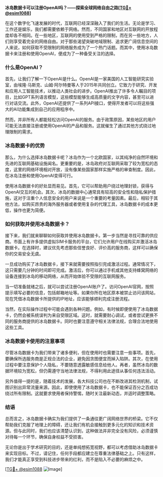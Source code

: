 **冰岛数据卡可以注册OpenAI吗？——探索全球网络自由之路[[TG💪+ @esim1088](https://t.me/s/esim1088)]**

在这个数字化飞速发展的时代，互联网已经深深融入了我们的生活。无论是学习、工作还是娱乐，我们都需要依赖于网络。然而，不同国家和地区对互联网的开放程度却各不相同。在一些地区，互联网的使用受到严格的限制，而在另一些地方，人们则享受着完全的网络自由。对于那些渴望突破地域限制、追求更广阔信息空间的人来说，如何获取不受限制的网络服务成为了一个热门话题。而其中，使用冰岛数据卡来注册和使用OpenAI，便成为了一种备受关注的选择。

### 什么是OpenAI？

首先，让我们了解一下OpenAI是什么。OpenAI是一家美国的人工智能研究实验室，由埃隆·马斯克、山姆·阿尔特曼等人于2015年共同创立。它致力于研究、开发和应用人工智能技术，以推动人类社会的进步。OpenAI推出了许多令人瞩目的项目，比如GPT系列语言模型，这些模型能够生成高质量的文字内容，甚至可以进行对话交流。此外，OpenAI还提供了一系列API接口，使得开发者可以将这些强大的AI功能集成到自己的应用程序中。

然而，并非所有人都能轻松访问OpenAI的服务。由于政策原因，某些地区的用户可能无法直接注册或使用OpenAI的产品和服务。这就催生了通过其他方式绕过地理限制的需求。

### 冰岛数据卡的优势

那么，为什么选择冰岛数据卡呢？冰岛作为一个北欧国家，以其纯净的自然环境和先进的互联网基础设施闻名。更重要的是，冰岛政府对互联网采取了较为宽松的态度，这里的网络环境相对开放，没有像某些国家那样实施严格的审查制度。因此，在冰岛注册和使用OpenAI变得可行。

使用冰岛数据卡的好处显而易见。首先，它可以帮助用户绕过地理封锁，获得与OpenAI交互的机会。其次，冰岛的数据中心通常具有较高的安全性和隐私保护措施，这对于注重个人信息安全的用户来说是一个重要的考量因素。最后，相较于其他方法，如购买昂贵的海外服务器或者使用复杂的代理工具，冰岛数据卡的成本更低，操作也更为简便。

### 如何获取并使用冰岛数据卡？

接下来，我们就来聊聊如何获取并使用冰岛数据卡。第一步当然是寻找可靠的供应商。市面上有许多提供虚拟SIM卡服务的平台，它们允许用户在线购买并激活冰岛数据卡。在选择时，建议优先考虑那些信誉良好、评价高的服务商，这样可以确保你的交易安全无虞。

一旦成功购买了冰岛数据卡，接下来就需要按照指引完成激活过程。通常情况下，这只需要几分钟的时间即可完成。激活后，你可以通过手机或其他支持蜂窝网络的设备连接到冰岛的移动网络，从而开始体验不受限的互联网服务。

当一切准备就绪之后，就可以尝试注册OpenAI账户了。访问OpenAI官网，按照提示填写必要的信息，包括邮箱地址等。如果你所在地区原本被禁止访问该网站，现在凭借冰岛数据卡所提供的IP地址，应该能够顺利完成注册流程。

当然，在实际操作过程中可能会遇到各种问题。例如，有时候即便使用了冰岛数据卡，仍然会被系统误判为来自受限区域。这时，就需要耐心调试，或者尝试更换不同的服务商提供的冰岛数据卡。同时也要注意遵守相关法律法规，合理合法地使用这些工具。

### 冰岛数据卡使用的注意事项

尽管冰岛数据卡为我们带来了诸多便利，但在使用时也需要注意一些事项。首先，要确保所选服务商是正规合法的企业，避免因贪图便宜而掉入陷阱。其次，在使用过程中要注意保护个人隐私，不要随意透露敏感信息给他人。再者，虽然冰岛的数据环境较为宽松，但仍需遵守当地法律法规，不得利用此途径从事任何违法活动。

另外值得一提的是，随着技术的发展，各大科技公司也在不断改进其检测机制，试图识别出异常流量来源。因此，即使使用了冰岛数据卡，也不能保证百分之百成功绕过所有限制。这就要求使用者保持警惕，随时关注最新动态，并适时调整策略。

### 结语

总而言之，冰岛数据卡确实为我们提供了一条通往更广阔网络世界的桥梁。它不仅帮助我们克服了地理上的障碍，还让我们有机会接触到更多元化的知识和技术资源。但与此同时，我们也应该清楚认识到，这种做法并非完全没有风险，必须谨慎对待每一个环节，确保自身权益不受损害。

无论你是出于学术研究的目的，还是单纯想拓宽视野，都可以考虑借助冰岛数据卡来实现目标。不过，请记住，任何手段都应建立在尊重法律基础之上。只有这样，我们才能真正享受到科技进步带来的红利，而不是陷入不必要的麻烦之中。

[[TG💪+ @esim1088](https://t.me/s/esim1088) ![Image](https://i.postimg.cc/4NQfJmqS/Snipaste-2025-05-13-00-14-12.png)]